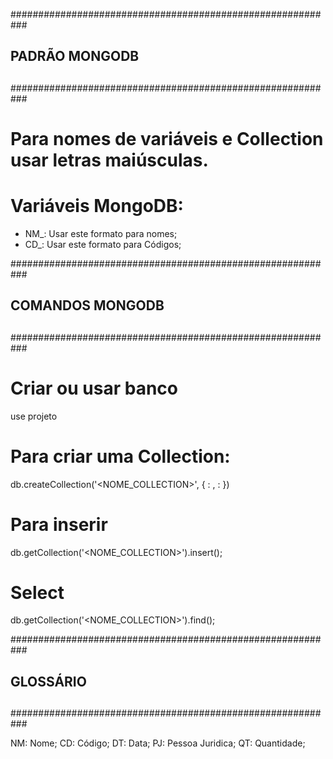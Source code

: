 
###########################################################
##                                                       ##  
##                      PADRÃO MONGODB                   ##
##                                                       ##  
###########################################################

# Para nomes de variáveis e Collection usar letras maiúsculas.

# Variáveis MongoDB:
* NM_<VARIAVEL>: Usar este formato para nomes;
* CD_<VARIAVEL>: Usar este formato para Códigos;

###########################################################
##                                                       ##  
##                    COMANDOS MONGODB                   ##
##                                                       ##  
###########################################################

# Criar ou usar banco
use projeto

# Para criar uma Collection:
db.createCollection('<NOME_COLLECTION>', {
<VARIAVEL>: <TIPO>,
<VARIAVEL>: <TIPO>
})

# Para inserir
db.getCollection('<NOME_COLLECTION>').insert();

# Select 
db.getCollection('<NOME_COLLECTION>').find();

###########################################################
##                                                       ##  
##                        GLOSSÁRIO                      ##
##                                                       ##  
###########################################################

NM: Nome;
CD: Código;
DT: Data;
PJ: Pessoa Juridica;
QT: Quantidade;